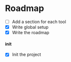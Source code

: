 
# Roadmap


- [ ] Add a section for each tool
- [x] Write global setup
- [x] Write the roadmap  
#### init
- [x] Init the project